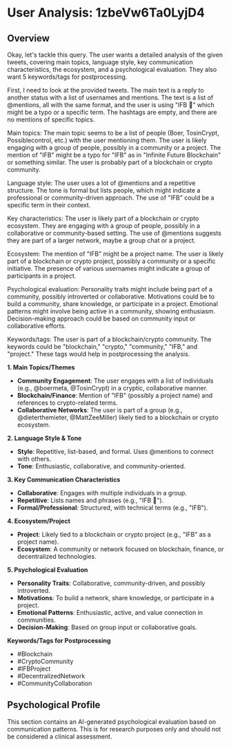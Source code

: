 # User Analysis: 1zbeVw6Ta0LyjD4

## Overview

<think>
Okay, let's tackle this query. The user wants a detailed analysis of the given tweets, covering main topics, language style, key communication characteristics, the ecosystem, and a psychological evaluation. They also want 5 keywords/tags for postprocessing.

First, I need to look at the provided tweets. The main text is a reply to another status with a list of usernames and mentions. The text is a list of @mentions, all with the same format, and the user is using "IFB 💯" which might be a typo or a specific term. The hashtags are empty, and there are no mentions of specific topics.

Main topics: The main topic seems to be a list of people (Boer, TosinCrypt, Possiblecontrol, etc.) with the user mentioning them. The user is likely engaging with a group of people, possibly in a community or a project. The mention of "IFB" might be a typo for "IFB" as in "Infinite Future Blockchain" or something similar. The user is probably part of a blockchain or crypto community.

Language style: The user uses a lot of @mentions and a repetitive structure. The tone is formal but lists people, which might indicate a professional or community-driven approach. The use of "IFB" could be a specific term in their context.

Key characteristics: The user is likely part of a blockchain or crypto ecosystem. They are engaging with a group of people, possibly in a collaborative or community-based setting. The use of @mentions suggests they are part of a larger network, maybe a group chat or a project.

Ecosystem: The mention of "IFB" might be a project name. The user is likely part of a blockchain or crypto project, possibly a community or a specific initiative. The presence of various usernames might indicate a group of participants in a project.

Psychological evaluation: Personality traits might include being part of a community, possibly introverted or collaborative. Motivations could be to build a community, share knowledge, or participate in a project. Emotional patterns might involve being active in a community, showing enthusiasm. Decision-making approach could be based on community input or collaborative efforts.

Keywords/tags: The user is part of a blockchain/crypto community. The keywords could be "blockchain," "crypto," "community," "IFB," and "project." These tags would help in postprocessing the analysis.
</think>

**1. Main Topics/Themes**  
- **Community Engagement**: The user engages with a list of individuals (e.g., @boermeta, @TosinCrypt) in a cryptic, collaborative manner.  
- **Blockchain/Finance**: Mention of "IFB" (possibly a project name) and references to crypto-related terms.  
- **Collaborative Networks**: The user is part of a group (e.g., @dieterthemieter, @MattZeeMiller) likely tied to a blockchain or crypto ecosystem.  

**2. Language Style & Tone**  
- **Style**: Repetitive, list-based, and formal. Uses @mentions to connect with others.  
- **Tone**: Enthusiastic, collaborative, and community-oriented.  

**3. Key Communication Characteristics**  
- **Collaborative**: Engages with multiple individuals in a group.  
- **Repetitive**: Lists names and phrases (e.g., "IFB 💯").  
- **Formal/Professional**: Structured, with technical terms (e.g., "IFB").  

**4. Ecosystem/Project**  
- **Project**: Likely tied to a blockchain or crypto project (e.g., "IFB" as a project name).  
- **Ecosystem**: A community or network focused on blockchain, finance, or decentralized technologies.  

**5. Psychological Evaluation**  
- **Personality Traits**: Collaborative, community-driven, and possibly introverted.  
- **Motivations**: To build a network, share knowledge, or participate in a project.  
- **Emotional Patterns**: Enthusiastic, active, and value connection in communities.  
- **Decision-Making**: Based on group input or collaborative goals.  

**Keywords/Tags for Postprocessing**  
- #Blockchain  
- #CryptoCommunity  
- #IFBProject  
- #DecentralizedNetwork  
- #CommunityCollaboration

## Psychological Profile

This section contains an AI-generated psychological evaluation based on communication patterns. This is for research purposes only and should not be considered a clinical assessment.